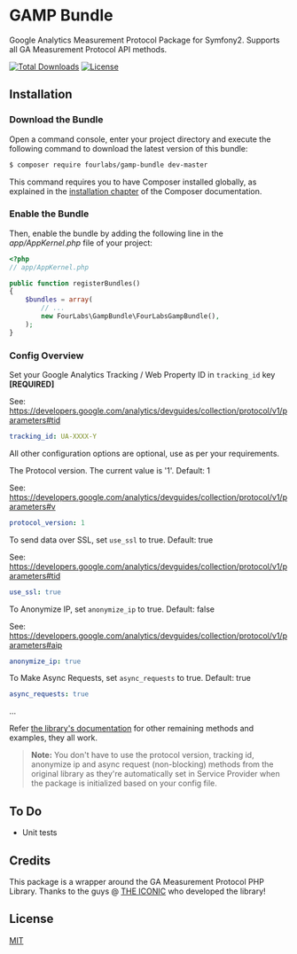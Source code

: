 # GAMP Bundle
Google Analytics Measurement Protocol Package for Symfony2. Supports all GA Measurement Protocol API methods.

[![Total Downloads](https://poser.pugx.org/fourlabs/gamp-bundle/downloads)](https://packagist.org/packages/fourlabs/gamp-bundle)
[![License](https://poser.pugx.org/fourlabs/gamp-bundle/license)](https://packagist.org/packages/fourlabs/gamp-bundle)

## Installation
### Download the Bundle
Open a command console, enter your project directory and execute the following command to download the latest version of this bundle:

``` bash
$ composer require fourlabs/gamp-bundle dev-master
```

This command requires you to have Composer installed globally, as explained in the [installation chapter](https://getcomposer.org/doc/00-intro.md) of the Composer documentation.

### Enable the Bundle

Then, enable the bundle by adding the following line in the *app/AppKernel.php* file of your project:

``` php
<?php
// app/AppKernel.php

public function registerBundles()
{
    $bundles = array(
        // ...
        new FourLabs\GampBundle\FourLabsGampBundle(),
    );
}
```

### Config Overview

Set your Google Analytics Tracking / Web Property ID in `tracking_id` key **[REQUIRED]**

See: https://developers.google.com/analytics/devguides/collection/protocol/v1/parameters#tid

``` yaml
tracking_id: UA-XXXX-Y
```

All other configuration options are optional, use as per your requirements.

The Protocol version. The current value is '1'. Default: 1

See: https://developers.google.com/analytics/devguides/collection/protocol/v1/parameters#v

``` yaml
protocol_version: 1
```

To send data over SSL, set `use_ssl` to true. Default: true

See: https://developers.google.com/analytics/devguides/collection/protocol/v1/parameters#tid

``` yaml
use_ssl: true
```

To Anonymize IP, set `anonymize_ip` to true. Default: false

See: https://developers.google.com/analytics/devguides/collection/protocol/v1/parameters#aip

``` yaml
anonymize_ip: true
```

To Make Async Requests, set `async_requests` to true. Default: true

``` yaml
async_requests: true
```

...

Refer [the library's documentation][2] for other remaining methods and examples, they all work.

> **Note:** You don't have to use the protocol version, tracking id, anonymize ip and async request (non-blocking) methods from the original library as they're automatically set in Service Provider when the package is initialized based on your config file.

[2]: https://github.com/theiconic/php-ga-measurement-protocol#usage

## To Do
- Unit tests

## Credits

This package is a wrapper around the GA Measurement Protocol PHP Library. Thanks to the guys @ [THE ICONIC][1] who developed the library!

[1]: https://github.com/theiconic/php-ga-measurement-protocol
[2]: https://github.com/theiconic/php-ga-measurement-protocol#usage

## License

[MIT](LICENSE)
